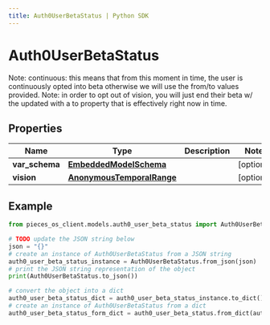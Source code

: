 ```yaml
---
title: Auth0UserBetaStatus | Python SDK
---
```


# Auth0UserBetaStatus

Note: continuous: this means that from this moment in time, the user is continuously opted into beta  otherwise we will use the from/to values provided.  Note: in order to opt out of vision, you will just end their beta w/ the updated with a to property that is effectively right now in time.

## Properties

Name | Type | Description | Notes
------------ | ------------- | ------------- | -------------
**var_schema** | [**EmbeddedModelSchema**](EmbeddedModelSchema) |  | [optional] 
**vision** | [**AnonymousTemporalRange**](AnonymousTemporalRange) |  | [optional] 

## Example

```python
from pieces_os_client.models.auth0_user_beta_status import Auth0UserBetaStatus

# TODO update the JSON string below
json = "{}"
# create an instance of Auth0UserBetaStatus from a JSON string
auth0_user_beta_status_instance = Auth0UserBetaStatus.from_json(json)
# print the JSON string representation of the object
print(Auth0UserBetaStatus.to_json())

# convert the object into a dict
auth0_user_beta_status_dict = auth0_user_beta_status_instance.to_dict()
# create an instance of Auth0UserBetaStatus from a dict
auth0_user_beta_status_form_dict = auth0_user_beta_status.from_dict(auth0_user_beta_status_dict)
```


